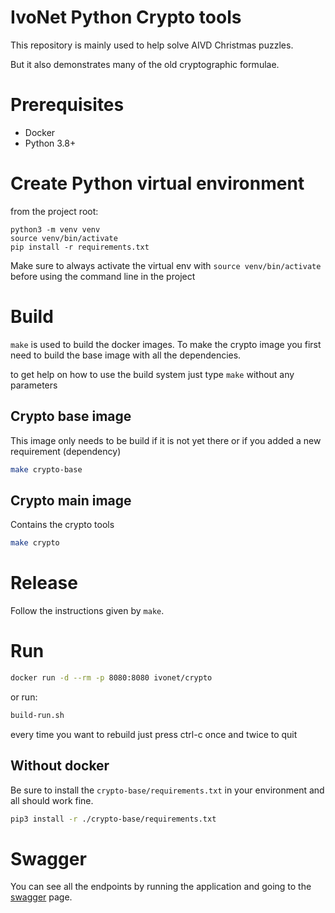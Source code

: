 # IvoNet Python Crypto tools

This repository is mainly used to help solve AIVD Christmas puzzles.

But it also demonstrates many of the old cryptographic formulae.


# Prerequisites

* Docker
* Python 3.8+

# Create Python virtual environment

from the project root:

```shell
python3 -m venv venv
source venv/bin/activate
pip install -r requirements.txt
```

Make sure to always activate the virtual env with 
`source venv/bin/activate` before using the command line in the project


# Build

`make` is used to build the docker images. 
To make the crypto image you first need to build the base image with all the dependencies.

to get help on how to use the build system just type `make` without any parameters

## Crypto base image

This image only needs to be build if it is not yet there or if you added a new requirement (dependency)

```bash
make crypto-base
```

## Crypto main image

Contains the crypto tools

```bash
make crypto
```

# Release

Follow the instructions given by `make`.

# Run

```bash
docker run -d --rm -p 8080:8080 ivonet/crypto
```

or run:

```bash
build-run.sh
```
every time you want to rebuild just press ctrl-c once and twice to quit

## Without docker

Be sure to install the `crypto-base/requirements.txt` in your environment and all should work fine.

```bash
pip3 install -r ./crypto-base/requirements.txt
```


# Swagger

You can see all the endpoints by running the application and going to 
the [swagger](http://localhost:8080) page.
